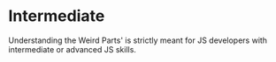 # Intermediate
Understanding the Weird Parts' is strictly meant for JS developers with intermediate or advanced JS skills. 
